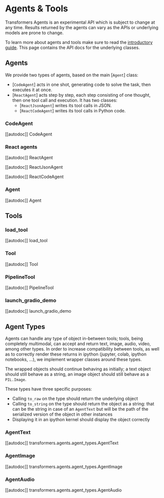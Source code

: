 <!--Copyright 2023 The HuggingFace Team. All rights reserved.

Licensed under the Apache License, Version 2.0 (the "License"); you may not use this file except in compliance with
the License. You may obtain a copy of the License at

http://www.apache.org/licenses/LICENSE-2.0

Unless required by applicable law or agreed to in writing, software distributed under the License is distributed on
an "AS IS" BASIS, WITHOUT WARRANTIES OR CONDITIONS OF ANY KIND, either express or implied. See the License for the
specific language governing permissions and limitations under the License.

⚠️ Note that this file is in Markdown but contain specific syntax for our doc-builder (similar to MDX) that may not be
rendered properly in your Markdown viewer.

-->

# Agents & Tools

<Tip warning={true}>

Transformers Agents is an experimental API which is subject to change at any time. Results returned by the agents
can vary as the APIs or underlying models are prone to change.

</Tip>

To learn more about agents and tools make sure to read the [introductory guide](../transformers_agents). This page
contains the API docs for the underlying classes.

## Agents

We provide two types of agents, based on the main [`Agent`] class:
- [`CodeAgent`] acts in one shot, generating code to solve the task, then executes it at once.
- [`ReactAgent`] acts step by step, each step consisting of one thought, then one tool call and execution. It has two classes:
  - [`ReactJsonAgent`] writes its tool calls in JSON.
  - [`ReactCodeAgent`] writes its tool calls in Python code.


### CodeAgent

[[autodoc]] CodeAgent

### React agents

[[autodoc]] ReactAgent

[[autodoc]] ReactJsonAgent

[[autodoc]] ReactCodeAgent

### Agent

[[autodoc]] Agent

## Tools

### load_tool

[[autodoc]] load_tool

### Tool

[[autodoc]] Tool

### PipelineTool

[[autodoc]] PipelineTool

### launch_gradio_demo

[[autodoc]] launch_gradio_demo

## Agent Types

Agents can handle any type of object in-between tools; tools, being completely multimodal, can accept and return
text, image, audio, video, among other types. In order to increase compatibility between tools, as well as to 
correctly render these returns in ipython (jupyter, colab, ipython notebooks, ...), we implement wrapper classes
around these types.

The wrapped objects should continue behaving as initially; a text object should still behave as a string, an image
object should still behave as a `PIL.Image`.

These types have three specific purposes:

- Calling `to_raw` on the type should return the underlying object
- Calling `to_string` on the type should return the object as a string: that can be the string in case of an `AgentText`
  but will be the path of the serialized version of the object in other instances
- Displaying it in an ipython kernel should display the object correctly

### AgentText

[[autodoc]] transformers.agents.agent_types.AgentText

### AgentImage

[[autodoc]] transformers.agents.agent_types.AgentImage

### AgentAudio

[[autodoc]] transformers.agents.agent_types.AgentAudio

